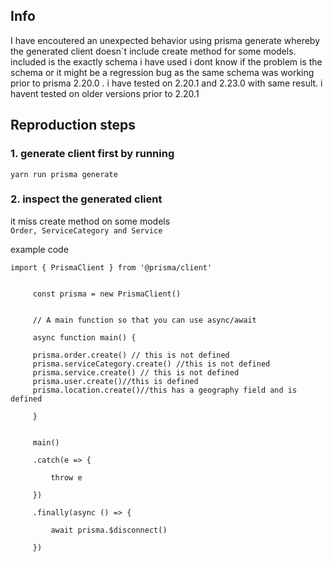 ## Info
I have encoutered an unexpected behavior using prisma generate whereby the generated client doesn`t include create method for some models.
included is the exactly schema i have used 
i dont know if the problem is the schema or it might be a regression bug as the same schema was working prior to prisma 2.20.0 .
i have tested on 2.20.1 and 2.23.0 with same result. i havent tested on older versions prior to 2.20.1 

## Reproduction steps
### 1. generate client first by running 
  ```yarn run prisma generate```

### 2. inspect the generated client 
  it miss create method on some models  
   ``` Order, ServiceCategory and Service ```

   example code
   ```
   import { PrismaClient } from '@prisma/client'


        const prisma = new PrismaClient()


        // A main function so that you can use async/await

        async function main() {

        prisma.order.create() // this is not defined
        prisma.serviceCategory.create() //this is not defined
        prisma.service.create() // this is not defined
        prisma.user.create()//this is defined
        prisma.location.create()//this has a geography field and is defined

        }


        main()

        .catch(e => {

            throw e

        })

        .finally(async () => {

            await prisma.$disconnect()

        })

   ```